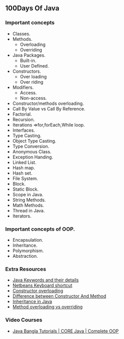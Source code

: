## 100Days Of Java

### Important concepts
* Classes.
* Methods.
  * Overloading
  * Overriding
* Java Packages.
  * Built-in.
  * User Defined.
* Constructors.
  * Over loading
  * Over riding
* Modifiers.
  * Access.
  * Non-access.
* Constructor/methods overloading.
* Call By Value vs Call By Reference.
* Factorial.
* Recursion.
* Iterations =>for,forEach,While loop.
* Interfaces.
* Type Casting.
* Object Type Casting.
* Type Conversion.
* Anonymous Class.
* Exception Handing.
* Linked List.
* Hash map.
* Hash set.
* File System.
* Block.
* Static Block.
* Scope in Java.
* String Methods.
* Math Methods.
* Thread in Java.
* Iterators.

### Important concepts of OOP.
* Encapsulation.
* Inheritance.
* Polymorphism.
* Abstraction.

### Extra Resources
* <a href="https://www.w3schools.com/java/java_ref_keywords.asp">Java Keywords and their details</a>
* <a href="https://www.youtube.com/watch?v=0ZOmylyFZQQ">Netbeans Keyboard shortcut</a>
* <a href="https://www.geeksforgeeks.org/constructor-overloading-java/">Constructor overloading</a>
* <a href="https://www.youtube.com/watch?v=8S7I2Z5yqNQ">Difference between Constructor And Method</a>
* <a href="https://www.geeksforgeeks.org/inheritance-in-java/">Inheritance in Java</a>
* <a href="https://www.youtube.com/watch?v=9nR-XD8hFnU">Method overloading vs overriding</a>

### Video Courses
* <a href="https://www.youtube.com/playlist?list=PLgH5QX0i9K3oAZUB2QXR-dZac0c9HNyRa">Java Bangla Tutorials | CORE Java | Complete OOP</a>